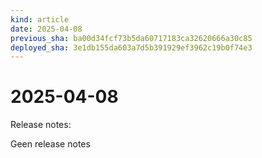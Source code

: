 ```yaml
---
kind: article
date: 2025-04-08
previous_sha: ba00d34fcf73b5da60717183ca32620666a30c85
deployed_sha: 3e1db155da603a7d5b391929ef3962c19b0f74e3
---
```


# 2025-04-08

Release notes:

Geen release notes

